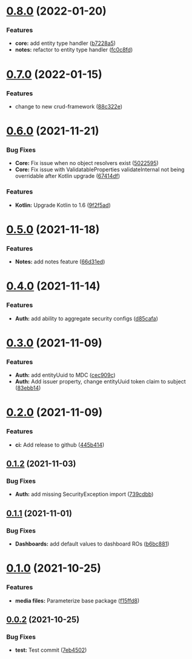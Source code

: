 # [0.8.0](https://github.com/crud-studio/feature-depot/compare/v0.7.0...v0.8.0) (2022-01-20)


### Features

* **core:** add entity type handler ([b7228a5](https://github.com/crud-studio/feature-depot/commit/b7228a569f750fbdfe4056e757fa202a37434fa0))
* **notes:** refactor to entity type handler ([fc0c8fd](https://github.com/crud-studio/feature-depot/commit/fc0c8fd96c30417ff64d95374f878aab53aacd60))

# [0.7.0](https://github.com/crud-studio/feature-depot/compare/v0.6.0...v0.7.0) (2022-01-15)


### Features

* change to new crud-framework ([88c322e](https://github.com/crud-studio/feature-depot/commit/88c322e1c7536924a57b1c4789ee71442109310c))

# [0.6.0](https://github.com/crud-studio/feature-depot/compare/v0.5.0...v0.6.0) (2021-11-21)


### Bug Fixes

* **Core:** Fix issue when no object resolvers exist ([5022595](https://github.com/crud-studio/feature-depot/commit/502259559aa249808f40e20ec4455f37e4bb32b3))
* **Core:** Fix issue with ValidatableProperties validateInternal not being overridable after Kotlin upgrade ([67414df](https://github.com/crud-studio/feature-depot/commit/67414df2f87e36933d7dc83755d53b24fdf7ed60))


### Features

* **Kotlin:** Upgrade Kotlin to 1.6 ([9f2f5ad](https://github.com/crud-studio/feature-depot/commit/9f2f5ad3364ee98e7a3503e5b453b50eb3e99fa9))

# [0.5.0](https://github.com/crud-studio/feature-depot/compare/v0.4.0...v0.5.0) (2021-11-18)


### Features

* **Notes:** add notes feature ([66d31ed](https://github.com/crud-studio/feature-depot/commit/66d31edc1359ce2d5aab0dc612d29a690f011cc6))

# [0.4.0](https://github.com/crud-studio/feature-depot/compare/v0.3.0...v0.4.0) (2021-11-14)


### Features

* **Auth:** add ability to aggregate security configs ([d85cafa](https://github.com/crud-studio/feature-depot/commit/d85cafa78fc0601c4f4c6ad5f28c9c3711ece86e))

# [0.3.0](https://github.com/crud-studio/feature-depot/compare/v0.2.0...v0.3.0) (2021-11-09)


### Features

* **Auth:** add entityUuid to MDC ([cec909c](https://github.com/crud-studio/feature-depot/commit/cec909c1dd690e29baea69ddfac52ba8eec62330))
* **Auth:** Add issuer property, change entityUuid token claim to subject ([83ebb14](https://github.com/crud-studio/feature-depot/commit/83ebb14a7e433a3ae1b91a42a7a62ab46377b85f))

# [0.2.0](https://github.com/crud-studio/feature-depot/compare/v0.1.2...v0.2.0) (2021-11-09)


### Features

* **ci:** Add release to github ([445b414](https://github.com/crud-studio/feature-depot/commit/445b414f29cd6e68b4594bc27da9d54d6ed17af7))

## [0.1.2](https://github.com/crud-studio/feature-depot/compare/v0.1.1...v0.1.2) (2021-11-03)


### Bug Fixes

* **Auth:** add missing SecurityException import ([739cdbb](https://github.com/crud-studio/feature-depot/commit/739cdbb72ded10382a69e96f126d7a746eb7535d))

## [0.1.1](https://github.com/crud-studio/feature-depot/compare/v0.1.0...v0.1.1) (2021-11-01)


### Bug Fixes

* **Dashboards:** add default values to dashboard ROs ([b6bc881](https://github.com/crud-studio/feature-depot/commit/b6bc88144ce41ccfecf3b44762b22817360dfe8f))

# [0.1.0](https://github.com/crud-studio/feature-depot/compare/v0.0.1...v0.1.0) (2021-10-25)


### Features

* **media files:** Parameterize base package ([f15ffd8](https://github.com/crud-studio/feature-depot/commit/f15ffd81f67cd7f413420393e3eaa09b0e9c4fda))

## [0.0.2](https://github.com/crud-studio/feature-depot/compare/v0.0.1...v0.0.2) (2021-10-25)


### Bug Fixes

* **test:** Test commit ([7eb4502](https://github.com/crud-studio/feature-depot/commit/7eb4502bb86af784a0f1216c08d70013fe65ec63))
